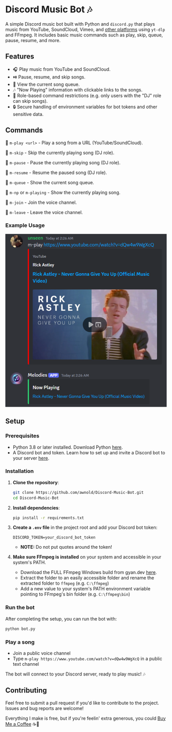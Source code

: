 
# Discord Music Bot 🎶

A simple Discord music bot built with Python and `discord.py` that plays music from YouTube, SoundCloud, Vimeo, and [other platforms](https://github.com/yt-dlp/yt-dlp/blob/master/supportedsites.md) using `yt-dlp` and FFmpeg. It includes basic music commands such as play, skip, queue, pause, resume, and more.

## Features

- 🎧 Play music from YouTube and SoundCloud.
- ⏯️ Pause, resume, and skip songs.
- 📃 View the current song queue.
- 🎶 "Now Playing" information with clickable links to the songs.
- 🛑 Role-based command restrictions (e.g. only users with the "DJ" role can skip songs).
- 🔒 Secure handling of environment variables for bot tokens and other sensitive data.

## Commands

🔹 `m-play <url>` - Play a song from a URL (YouTube/SoundCloud).

🔹 `m-skip` - Skip the currently playing song (DJ role).

🔹 `m-pause` - Pause the currently playing song (DJ role).

🔹 `m-resume` - Resume the paused song (DJ role).

🔹 `m-queue` - Show the current song queue.

🔹 `m-np` or `m-playing` - Show the currently playing song.

🔹 `m-join` - Join the voice channel.

🔹 `m-leave` - Leave the voice channel.

### Example Usage

![Example Screenshot](rickroll.png)

## Setup

### Prerequisites

- Python 3.8 or later installed. Download Python [here](https://www.python.org/downloads/).
- A Discord bot and token. Learn how to set up and invite a Discord bot to your server [here](https://discordpy.readthedocs.io/en/stable/discord.html).

### Installation

1. **Clone the repository**:

   ```bash
   git clone https://github.com/awnold/Discord-Music-Bot.git
   cd Discord-Music-Bot
   ```

2. **Install dependencies**:

   ```bash
   pip install -r requirements.txt
   ```

3. **Create a `.env` file** in the project root and add your Discord bot token:

   ```plaintext
   DISCORD_TOKEN=your_discord_bot_token
   ```
   - **NOTE:** Do not put quotes around the token!

4. **Make sure FFmpeg is installed** on your system and accessible in your system's PATH.

   - Download the FULL FFmpeg Windows build from gyan.dev [here](https://ffmpeg.org/download.html).
   - Extract the folder to an easily accessible folder and rename the extracted folder to `ffmpeg` (e.g. `C:\ffmpeg`)
   - Add a new value to your system's PATH environment variable pointing to FFmpeg's bin folder (e.g. `C:\ffmpeg\bin`)

### Run the bot

After completing the setup, you can run the bot with:

```bash
python bot.py
```

### Play a song

- Join a public voice channel
- Type `m-play https://www.youtube.com/watch?v=dQw4w9WgXcQ` in a public text channel

The bot will connect to your Discord server, ready to play music! 🎶

## Contributing

Feel free to submit a pull request if you'd like to contribute to the project. Issues and bug reports are welcome!

Everything I make is free, but if you're feelin' extra generous, you could [Buy Me a Coffee](https://buymeacoffee.com/awnold) ☕💚
